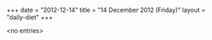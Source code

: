 +++
date = "2012-12-14"
title = "14 December 2012 (Friday)"
layout = "daily-diet"
+++


\<no entries\>
